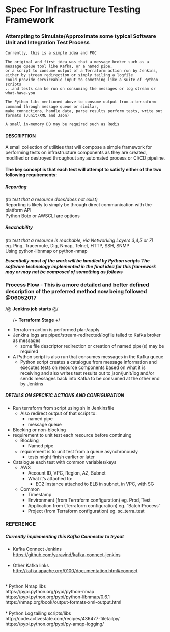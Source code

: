 # Spec For Infrastructure Testing Framework
### Attempting to Simulate/Approximate some typical Software Unit and Integration Test Process
    Currently, this is a simple idea and POC
    
    The original and first idea was that a message broker such as a message queue tool like Kafka, or a named pipe, 
    or a script to consume output of a Terraform action run by Jenkins, either by stream redirection or simply tailing a logfile
    could provide serviceable input to something like a suite of Python scripts
    ...and tests can be run on consuming the messages or log stream or what-have-you
    
    The Python libs mentioned above to consume output from a terraform command through message queue or similar, 
    make connections, handle data, parse results perform tests, write out formats (Junit/XML and Json)
    
    A small in-memory DB may be required such as Redis

#### DESCRIPTION

A small collection of utilities that will compose a simple framework for performing tests on infrastructure components as they are created, modified or destroyed throughout any automated process or CI/CD pipeline.

#### The key concept is that each test will attempt to satisfy either of the two following requirements:
*<h5>Reporting</h5> (to test that a resource does/does not exist)*<br>
    Reporting is likely to simply be through direct communication with the platform API</br>
    Python Boto or AWSCLI are options

*<h5>Reachability</h5> (to test that a resource is reachable, via Networking Layers 3,4,5 or 7)*<br>
    eg. Ping, Traceroute, Dig, Nmap, Telnet, HTTP, SSH, SNMP </br>
    Using python-libnmap or python-nmap


*<b>Essentially most of the work will be handled by Python scripts</b>*
*<b>The software technology implemented in the final idea for this framework may or may not be composed of something as follows</b>* </br> 




### Process Flow - This is a more detailed and better defined description of the preferred method now being followed @06052017
/@ **Jenkins job starts** @/<br><br>
&nbsp;&nbsp; &nbsp;&nbsp;     /+ **Terraform Stage** +/ 
  - Terraform action is performed plan/apply
  - Jenkins logs are piped/stream-redirected/logfile tailed to Kafka broker as messages
    - some file descriptor redirection or creation of named pipe(s) may be required
  - A Python script is also run that consumes messages in the Kafka queue
    - Python script creates a catalogue from message information 
    and executes tests on resource components based on what it is receiving
    and also writes test results out to json/junit/log and/or sends messages back into Kafka 
    to be consumed at the other end by Jenkins
    
##### DETAILS ON SPECIFIC ACTIONS AND CONFIGURATION
- Run terraform from script using sh in Jenkinsfile
  - Also redirect output of that script to:
    - named pipe
    - message queue
- Blocking or non-blocking
- requirement to unit test each resource before continuing
  - Blocking
      - Named pipe
  - requirement is to unit test from a queue asynchronously	
      - tests might finish earlier or later
- Catalogue each test with common variables/keys
  - AWS
    - Account ID, VPC, Region, AZ, Subnet
    - What it’s attached to:
      - EC2 Instance attached to ELB in subnet, in VPC, with SG
  - Common
    - Timestamp
    - Environment (from Terraform configuration) eg. Prod, Test
    - Application from (Terraform configuration) eg. “Batch Process”
    - Project (from Terraform configuration) eg. sc_terra_test



### REFERENCE

##### Currently implementing this Kafka Connector to  tryout
* Kafka Connect Jenkins<br>
  https://github.com/yaravind/kafka-connect-jenkins
  <br><br>
* Other Kafka links<br>
  http://kafka.apache.org/0100/documentation.html#connect<br>
<br>
* Python Nmap libs<br>
  https://pypi.python.org/pypi/python-nmap<br>
  https://pypi.python.org/pypi/python-libnmap/0.6.1
  https://nmap.org/book/output-formats-xml-output.html<br>
<br>
* Python Log tailing scripts/libs<br>
  http://code.activestate.com/recipes/436477-filetailpy/<br>
  https://pypi.python.org/pypi/py-amqp-logging/<br>
 
 

